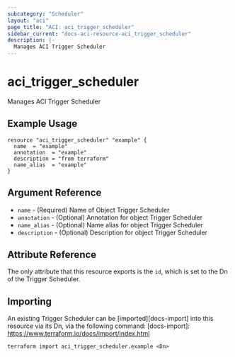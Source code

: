 ```yaml
---
subcategory: "Scheduler"
layout: "aci"
page_title: "ACI: aci_trigger_scheduler"
sidebar_current: "docs-aci-resource-aci_trigger_scheduler"
description: |-
  Manages ACI Trigger Scheduler
---
```


# aci_trigger_scheduler

Manages ACI Trigger Scheduler

## Example Usage

```hcl
resource "aci_trigger_scheduler" "example" {
  name  = "example"
  annotation  = "example"
  description = "from terraform"
  name_alias  = "example"
}
```

## Argument Reference

- `name` - (Required) Name of Object Trigger Scheduler
- `annotation` - (Optional) Annotation for object Trigger Scheduler
- `name_alias` - (Optional) Name alias for object Trigger Scheduler
- `description` - (Optional) Description for object Trigger Scheduler

## Attribute Reference

The only attribute that this resource exports is the `id`, which is set to the
Dn of the Trigger Scheduler.

## Importing

An existing Trigger Scheduler can be [imported][docs-import] into this resource via its Dn, via the following command:
[docs-import]: https://www.terraform.io/docs/import/index.html

```
terraform import aci_trigger_scheduler.example <Dn>
```
